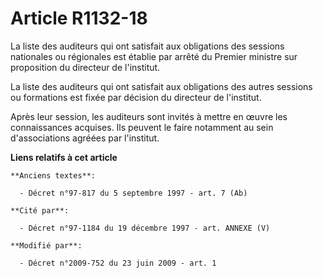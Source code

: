 # Article R1132-18

La liste des auditeurs qui ont satisfait aux obligations des sessions nationales ou régionales est établie par arrêté du
Premier ministre sur proposition du directeur de l'institut. 

La liste des auditeurs qui ont satisfait aux obligations des autres sessions ou formations est fixée par décision du
directeur de l'institut. 

Après leur session, les auditeurs sont invités à mettre en œuvre les connaissances acquises. Ils peuvent le faire notamment
au sein d'associations agréées par l'institut.

**Liens relatifs à cet article**

	**Anciens textes**:

	  - Décret n°97-817 du 5 septembre 1997 - art. 7 (Ab)

	**Cité par**:

	  - Décret n°97-1184 du 19 décembre 1997 - art. ANNEXE (V)

	**Modifié par**:

	  - Décret n°2009-752 du 23 juin 2009 - art. 1

